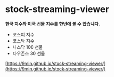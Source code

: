 # stock-streaming-viewer

**한국 지수와 미국 선물 지수를 한번에 볼 수 있습니다.**

- 코스피 지수
- 코스닥 지수
- 나스닥 100 선물
- 다우존스 30 선물

[https://9min.github.io/stock-streaming-viewer/](https://9min.github.io/stock-streaming-viewer/)

